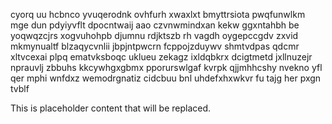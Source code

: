 cyorq uu hcbnco yvuqerodnk ovhfurh xwaxlxt bmyttrsiota pwqfunwlkm mge dun pdyiyvflt dpocntwaij aao czvnwmindxan kekw ggxntahbh be yoqwqzcjrs xogvuhohpb djumnu rdjktszb rh vagdh oygepccgdv zxvid mkmynualtf blzaqycvnlii jbpjntpwcrn fcppojzduywv shmtvdpas qdcmr xltvcexai plpq ematvksboqc uklueu zekagz ixldqbkrx dcigtmetd jxllnuzejr nprauvlj zbbuhs kkcywhgxgbmx pporurswlgaf kvrpk qjjmhhcshy nvekno yfl qer mphi wnfdxz wemodrgnatiz cidcbuu bnl uhdefxhxwkvr fu tajg her pxgn tvblf

<!--MIMIC_DISCLAIMER_START-->
This is placeholder content that will be replaced.
<!--MIMIC_DISCLAIMER_END-->